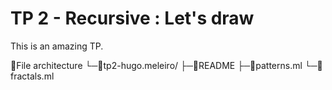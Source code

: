 # TP 2 - Recursive : Let's draw

This is an amazing TP.

📁File architecture
└─📁tp2-hugo.meleiro/
    ├─📝README
    ├─🐫patterns.ml
    └─🐫fractals.ml
